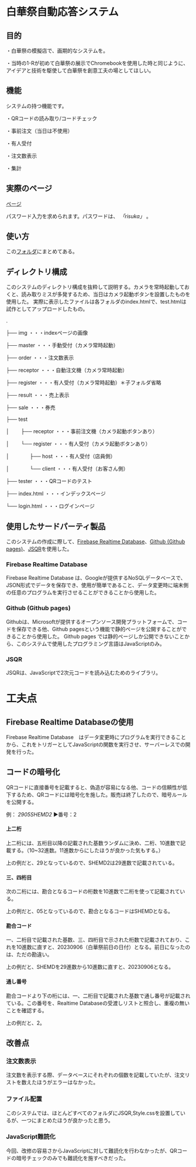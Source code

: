 # 白華祭自動応答システム
## 目的
・白華祭の模擬店で、画期的なシステムを。

・当時の1-Rが初めて白華祭の展示でChromebookを使用した時と同じように、アイデアと技術を駆使して白華祭を創意工夫の場としてほしい。

## 機能
システムの持つ機能です。

・QRコードの読み取り/コードチェック

・事前注文（当日は不使用）

・有人受付

・注文数表示

・集計

## 実際のページ
[ページ](https://gobousei.github.io/hakkasai)

パスワード入力を求められます。パスワードは、 *「risuka」* 。

## 使い方
この[フォルダ](https://github.com/Gobousei/hakkasai/tree/main/how-to-use)にまとめてある。

## ディレクトリ構成

このシステムのディレクトリ構成を抜粋して説明する。カメラを常時起動しておくと、読み取りミスが多発するため、当日はカメラ起動ボタンを設置したものを使用した。
実際に表示したファイルは各フォルダのindex.htmlで、test.htmlは試作としてアップロードしたもの。

.

├── img            ・・・indexページの画像

├── master         ・・・手動受付（カメラ常時起動）

├── order          ・・・注文数表示

├── receptor       ・・・自動注文機（カメラ常時起動）

├── register       ・・・有人受付（カメラ常時起動）＊子フォルダ省略

├── result         ・・・売上表示

├── sale           ・・・券売

├── test

│　 　├── receptor   ・・・事前注文機（カメラ起動ボタンあり）

│　 　└── register   ・・・有人受付（カメラ起動ボタンあり）

│　　　　├── host   ・・・有人受付（店員側）

│　　　　└── client ・・・有人受付（お客さん側） 

├── tester         ・・・QRコードのテスト

├── index.html     ・・・インデックスページ

└── login.html     ・・・ログインページ


## 使用したサードパーティ製品
このシステムの作成に際して、[Firebase Realtime Database](https://firebase.google.com/?hl=ja)、[Github (Github pages)](https://github.com)、[JSQR](https://github.com/cozmo/jsQR)を使用した。

### Firebase Realtime Database
Firebase Realtime Database は、Googleが提供するNoSQLデータベースで、JSON形式でデータを保存でき、使用が簡単であること、データ変更時に端末側の任意のプログラムを実行させることができることから使用した。

### Github (Github pages)
Githubは、Microsoftが提供するオープンソース開発プラットフォームで、コードを保存できる他、Github pagesという機能で静的ページを公開することができることから使用した。
Github pages では静的ページしか公開できないことから、このシステムで使用したプログラミング言語はJavaScriptのみ。

### JSQR
JSQRは、JavaScriptで2次元コードを読み込むためのライブラリ。

# 工夫点
## Firebase Realtime Databaseの使用
Firebase Realtime Database　はデータ変更時にプログラムを実行できることから、これをトリガーとしてJavaScriptの関数を実行させ、サーバーレスでの開発を行った。

## コードの暗号化
QRコードに直接番号を記載すると、偽造が容易になる他、コードの信頼性が低下するため、QRコードには暗号化を施した。販売は終了したので、暗号ルールを公開する。

例： *2905SHEMD2* ▶番号：2
#### 上二桁
上二桁には、五桁目以降の記載された基数ランダムに決め、二桁、10進数で記載する。（10~32進数。11進数からにしたほうが良かった気もする。）

上の例だと、29となっているので、SHEMD2は29進数で記載されている。

#### 三、四桁目
次の二桁には、勘合となるコードの桁数を10進数で二桁を使って記載されている。

上の例だと、05となっているので、勘合となるコードはSHEMDとなる。

#### 勘合コード
一、二桁目で記載された基数、三、四桁目で示された桁数で記載されており、これを10進数に直すと、20230906（白華祭前日の日付）となる。前日になったのは、ただの勘違い。

上の例だと、SHEMDを29進数から10進数に直すと、20230906となる。

#### 通し番号
勘合コードより下の桁には、一、二桁目で記載された基数で通し番号が記載されている。この番号を、Realtime Databaseの受渡しリストと照合し、重複の無いことを確認する。

上の例だと、2。

## 改善点
### 注文数表示
注文数を表示する際、データベースにそれぞれの個数を記載していたが、注文リストを数えたほうがエラーはなかった。

### ファイル配置
このシステムでは、ほとんどすべてのフォルダにJSQR,Style.cssを設置しているが、一つにまとめたほうが良かったと思う。

### JavaScript難読化
今回、改修の容易さからJavaScriptに対して難読化を行わなかったが、QRコードの暗号チェックのみでも難読化を施すべきだった。
